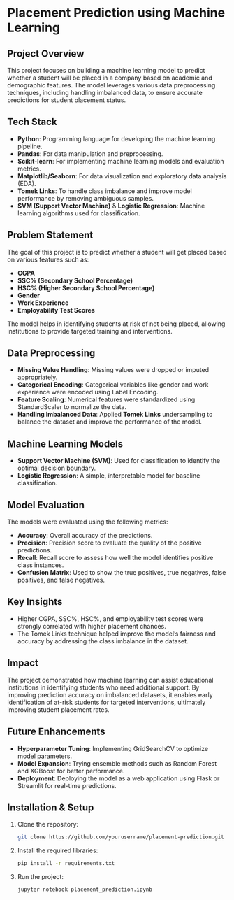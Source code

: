 # Placement Prediction using Machine Learning

## Project Overview
This project focuses on building a machine learning model to predict whether a student will be placed in a company based on academic and demographic features. The model leverages various data preprocessing techniques, including handling imbalanced data, to ensure accurate predictions for student placement status.

## Tech Stack
- **Python**: Programming language for developing the machine learning pipeline.
- **Pandas**: For data manipulation and preprocessing.
- **Scikit-learn**: For implementing machine learning models and evaluation metrics.
- **Matplotlib/Seaborn**: For data visualization and exploratory data analysis (EDA).
- **Tomek Links**: To handle class imbalance and improve model performance by removing ambiguous samples.
- **SVM (Support Vector Machine)** & **Logistic Regression**: Machine learning algorithms used for classification.

## Problem Statement
The goal of this project is to predict whether a student will get placed based on various features such as:
- **CGPA**
- **SSC% (Secondary School Percentage)**
- **HSC% (Higher Secondary School Percentage)**
- **Gender**
- **Work Experience**
- **Employability Test Scores**

The model helps in identifying students at risk of not being placed, allowing institutions to provide targeted training and interventions.

## Data Preprocessing
- **Missing Value Handling**: Missing values were dropped or imputed appropriately.
- **Categorical Encoding**: Categorical variables like gender and work experience were encoded using Label Encoding.
- **Feature Scaling**: Numerical features were standardized using StandardScaler to normalize the data.
- **Handling Imbalanced Data**: Applied **Tomek Links** undersampling to balance the dataset and improve the performance of the model.

## Machine Learning Models
- **Support Vector Machine (SVM)**: Used for classification to identify the optimal decision boundary.
- **Logistic Regression**: A simple, interpretable model for baseline classification.

## Model Evaluation
The models were evaluated using the following metrics:
- **Accuracy**: Overall accuracy of the predictions.
- **Precision**: Precision score to evaluate the quality of the positive predictions.
- **Recall**: Recall score to assess how well the model identifies positive class instances.
- **Confusion Matrix**: Used to show the true positives, true negatives, false positives, and false negatives.

## Key Insights
- Higher CGPA, SSC%, HSC%, and employability test scores were strongly correlated with higher placement chances.
- The Tomek Links technique helped improve the model’s fairness and accuracy by addressing the class imbalance in the dataset.

## Impact
The project demonstrated how machine learning can assist educational institutions in identifying students who need additional support. By improving prediction accuracy on imbalanced datasets, it enables early identification of at-risk students for targeted interventions, ultimately improving student placement rates.

## Future Enhancements
- **Hyperparameter Tuning**: Implementing GridSearchCV to optimize model parameters.
- **Model Expansion**: Trying ensemble methods such as Random Forest and XGBoost for better performance.
- **Deployment**: Deploying the model as a web application using Flask or Streamlit for real-time predictions.

## Installation & Setup
1. Clone the repository:
    ```bash
    git clone https://github.com/yourusername/placement-prediction.git
    ```
2. Install the required libraries:
    ```bash
    pip install -r requirements.txt
    ```

3. Run the project:
    ```bash
    jupyter notebook placement_prediction.ipynb
    ```

